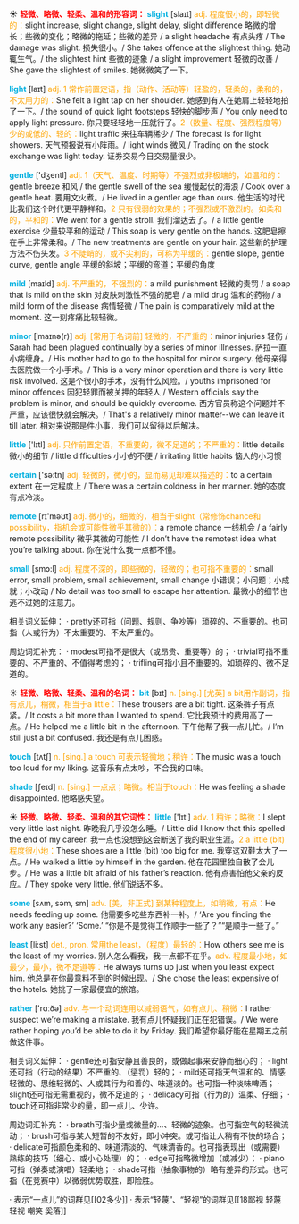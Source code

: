 ☀ <font color="red">**轻微、略微、轻柔、温和的形容词：**</font>
<font color="sky blue">**slight**</font> [slaɪt] 
<font color="orange">adj. 程度很小的，即轻微的：</font>slight increase, slight change, slight delay, slight difference 略微的增长；些微的变化；略微的拖延；些微的差异 / a slight headache 有点头疼 / The damage was slight. 损失很小。/ She takes offence at the slightest thing. 她动辄生气。/ the slightest hint 些微的迹象 / a slight improvement 轻微的改善 / She gave the slightest of smiles. 她微微笑了一下。

<font color="sky blue">**light**</font> [laɪt] 
<font color="orange">adj. 1 常作前置定语，指（动作、活动等）轻盈的，轻柔的，柔和的，不太用力的：</font>She felt a light tap on her shoulder. 她感到有人在她肩上轻轻地拍了一下。/ the sound of quick light footsteps 轻快的脚步声 / You only need to apply light pressure. 你只要轻轻地一压就行了。<font color="orange">2（数量、程度、强烈程度等）少的或低的、轻的：</font>light traffic 来往车辆稀少 / The forecast is for light showers. 天气预报说有小阵雨。/ light winds 微风 / Trading on the stock exchange was light today. 证券交易今日交易量很少。

<font color="sky blue">**gentle**</font> ['dӡentl] 
<font color="orange">adj. 1（天气、温度、时期等）不强烈或非极端的，如温和的：</font>gentle breeze 和风 / the gentle swell of the sea 缓慢起伏的海浪 / Cook over a gentle heat. 要用文火煮。/ He lived in a gentler age than ours. 他生活的时代比我们这个时代更平静祥和。<font color="orange">2 只有很弱的效果的；不强烈或不激烈的。如柔和的，平和的：</font>We went for a gentle stroll. 我们溜达去了。/ a little gentle exercise 少量较平和的运动 / This soap is very gentle on the hands. 这肥皂擦在手上非常柔和。/ The new treatments are gentle on your hair. 这些新的护理方法不伤头发。<font color="orange">3 不陡峭的，或不尖利的，可称为平缓的：</font>gentle slope, gentle curve, gentle angle 平缓的斜坡；平缓的弯道；平缓的角度

<font color="sky blue">**mild**</font> [maɪld] 
<font color="orange">adj. 不严重的，不强烈的：</font>a mild punishment 轻微的责罚 / a soap that is mild on the skin 对皮肤刺激性不强的肥皂 / a mild drug 温和的药物 / a mild form of the disease 病情轻微 / The pain is comparatively mild at the moment. 这一刻疼痛比较轻微。
           
<font color="sky blue">**minor**</font> [ˈmaɪnə(r)]
<font color="orange">adj. [常用于名词前] 轻微的，不严重的：</font>minor injuries 轻伤 / Sarah had been plagued continually by a series of minor illnesses. 萨拉一直小病缠身。/ His mother had to go to the hospital for minor surgery. 他母亲得去医院做一个小手术。/ This is a very minor operation and there is very little risk involved. 这是个很小的手术，没有什么风险。/ youths imprisoned for minor offences 因犯轻罪而被关押的年轻人 / Western officials say the problem is minor, and should be quickly overcome. 西方官员称这个问题并不严重，应该很快就会解决。/ That's a relatively minor matter--we can leave it till later. 相对来说那是件小事，我们可以留待以后解决。

<font color="sky blue">**little**</font> ['lɪtl] 
<font color="orange">adj. 只作前置定语，不重要的，微不足道的；不严重的：</font>little details 微小的细节 / little difficulties 小小的不便 / irritating little habits 恼人的小习惯

<font color="sky blue">**certain**</font> ['sə:tn] 
<font color="orange">adj. 轻微的，微小的，显而易见却难以描述的：</font>to a certain extent 在一定程度上 / There was a certain coldness in her manner. 她的态度有点冷淡。

<font color="sky blue">**remote**</font> [rɪ'məʊt] 
<font color="orange">adj. 微小的，细微的，相当于slight（常修饰chance和possibility，指机会或可能性微乎其微的）：</font>a remote chance 一线机会 / a fairly remote possibility 微乎其微的可能性 / I don’t have the remotest idea what you’re talking about. 你在说什么我一点都不懂。

<font color="sky blue">**small**</font> [smɔ:l] 
<font color="orange">adj. 程度不深的，即些微的，轻微的；也可指不重要的：</font>small error, small problem, small achievement, small change 小错误；小问题；小成就；小改动 / No detail was too small to escape her attention. 最微小的细节也逃不过她的注意力。

相关词义延伸：
· pretty还可指（问题、规则、争吵等）琐碎的、不重要的。也可指（人或行为）不太重要的、不太严重的。

周边词汇补充：
· modest可指不是很大（或昂贵、重要等）的；
· trivial可指不重要的、不严重的、不值得考虑的；
· trifling可指小且不重要的。如琐碎的、微不足道的。

☀ <font color="red">**轻微、略微、轻柔、温和的名词：**</font>
<font color="sky blue">**bit**</font> [bɪt] 
<font color="orange">n. [sing.] [尤英] a bit用作副词，指有点儿，稍微，相当于a little：</font>These trousers are a bit tight. 这条裤子有点紧。/ It costs a bit more than I wanted to spend. 它比我预计的费用高了一点。/ He helped me a little bit in the afternoon. 下午他帮了我一点儿忙。/ I’m still just a bit confused. 我还是有点儿困惑。

<font color="sky blue">**touch**</font> [tʌtʃ] 
<font color="orange">n. [sing.] a touch 可表示轻微地；稍许：</font>The music was a touch too loud for my liking. 这音乐有点太吵，不合我的口味。

<font color="sky blue">**shade**</font> [ʃeɪd] 
<font color="orange">n. [sing.] 一点点；略微。相当于touch：</font>He was feeling a shade disappointed. 他略感失望。
           
☀ <font color="red">**轻微、略微、轻柔、温和的其它词性：**</font>
<font color="sky blue">**little**</font> ['lɪtl] 
<font color="orange">adv. 1 稍许；略微：</font>I slept very little last night. 昨晚我几乎没怎么睡。/ Little did I know that this spelled the end of my career. 我一点也没想到这会断送了我的职业生涯。<font color="orange">2 a little (bit) 程度很小地：</font>These shoes are a little (bit) too big for me. 我穿这双鞋太大了一点。/ He walked a little by himself in the garden. 他在花园里独自散了会儿步。/ He was a little bit afraid of his father’s reaction. 他有点害怕他父亲的反应。/ They spoke very little. 他们说话不多。

<font color="sky blue">**some**</font> [sʌm, səm, sm] 
<font color="orange">adv. [美，非正式] 到某种程度上，如稍微，有点：</font>He needs feeding up some. 他需要多吃些东西补一补。/ ‘Are you finding the work any easier?’ ‘Some.’ “你是不是觉得工作顺手一些了？”“是顺手一些了。”

<font color="sky blue">**least**</font> [li:st] 
<font color="orange">det., pron. 常用the least，（程度）最轻的：</font>How others see me is the least of my worries. 别人怎么看我，我一点都不在乎。<font color="orange">adv. 程度最小地，如最少，最小，微不足道等：</font>He always turns up just when you least expect him. 他总是在你最意料不到的时候出现。/ She chose the least expensive of the hotels. 她挑了一家最便宜的旅馆。

<font color="sky blue">**rather**</font> ['rɑːðə] 
<font color="orange">adv. 与一个动词连用以减弱语气，如有点儿、稍微：</font>I rather suspect we’re making a mistake. 我有点儿怀疑我们正在犯错误。/ We were rather hoping you’d be able to do it by Friday. 我们希望你最好能在星期五之前做这件事。

相关词义延伸：
· gentle还可指安静且善良的，或做起事来安静而细心的；
· light还可指（行动的结果）不严重的、（惩罚）轻的；
· mild还可指天气温和的、情感轻微的、思维轻微的、人或其行为和善的、味道淡的。也可指一种淡味啤酒；
· slight还可指无需重视的，微不足道的；
· delicacy可指（行为的）温柔、仔细；
· touch还可指非常少的量，即一点儿、少许。

周边词汇补充：
· breath可指少量或微量的…、轻微的迹象。也可指空气的轻微流动；
· brush可指与某人短暂的不友好，即小冲突。或可指让人稍有不快的场合；
· delicate可指颜色柔和的、味道清淡的、气味清香的。也可指表现出（或需要）熟练的技巧（细心、或小心处理）的；
· edge可指略微增加（或减少）；
· piano可指（弹奏或演唱）轻柔地；
· shade可指（抽象事物的）略有差异的形式。也可指（在竞赛中）以微弱优势取胜，即险胜。

· 表示“一点儿”的词群见[[02多少]]
· 表示“轻蔑”、“轻视”的词群见[[18鄙视 轻蔑 轻视 嘲笑 奚落]]
